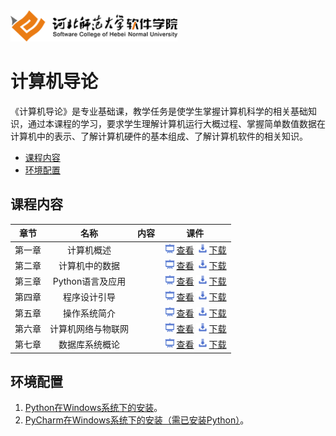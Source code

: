 <img src="./image/logo.png" height="50" /> 

# 计算机导论 


《计算机导论》是专业基础课，教学任务是使学生掌握计算机科学的相关基础知识，通过本课程的学习，要求学生理解计算机运行大概过程、掌握简单数值数据在计算机中的表示、了解计算机硬件的基本组成、了解计算机软件的相关知识。

- [课程内容](#课程内容)
- [环境配置](#环境配置)

## 课程内容

| 章节 | 名称 | 内容 | 课件 |
|:---:|:---:|:---:|:---:|
| 第一章 | 计算机概述 || [<img src="./image/presentation.png" height="15" />查看](./materials/pdf/ch01/ch01.pdf) [<img src="./image/download.png" height="15" />下载](./materials/slides/ch01.pptx) |
| 第二章 | 计算机中的数据 || [<img src="./image/presentation.png" height="15" />查看](./materials/pdf/ch02/ch02.pdf) [<img src="./image/download.png" height="15" />下载](./materials/slides/ch02.pptx) |
| 第三章 | Python语言及应用 || [<img src="./image/presentation.png" height="15" />查看](./materials/pdf/ch03/ch03.pdf) [<img src="./image/download.png" height="15" />下载](./materials/slides/ch03.pptx) |
| 第四章 | 程序设计引导 || [<img src="./image/presentation.png" height="15" />查看](./materials/pdf/ch04/ch04.pdf) [<img src="./image/download.png" height="15" />下载](./materials/slides/ch04.pptx) |
| 第五章 | 操作系统简介 || [<img src="./image/presentation.png" height="15" />查看](./materials/pdf/ch05/ch05.pdf) [<img src="./image/download.png" height="15" />下载](./materials/slides/ch05.pptx) |
| 第六章 | 计算机网络与物联网 || [<img src="./image/presentation.png" height="15" />查看](./materials/pdf/ch06/ch06.pdf) [<img src="./image/download.png" height="15" />下载](./materials/slides/ch06.pptx) |
| 第七章 | 数据库系统概论 || [<img src="./image/presentation.png" height="15" />查看](./materials/pdf/ch07/ch07.pdf) [<img src="./image/download.png" height="15" />下载](./materials/slides/ch07.pptx) |

## 环境配置


1. [Python在Windows系统下的安装](./materials/exper/install-python)。
2. [PyCharm在Windows系统下的安装（需已安装Python）](./materials/exper/install-pycharm)。
